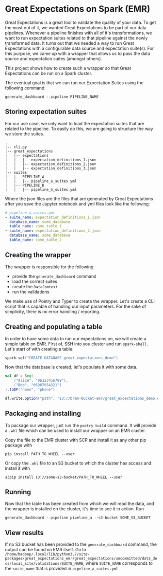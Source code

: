 # Great Expectations on Spark (EMR)
Great Expectations is a great tool to validate the quality of your data. To get the most out of it, we wanted Great Expectations to be part of our data pipelines. 
Whenever a pipeline finishes with all of it's transformations, we want to run expectation suites related to that pipeline against the newly transformed data. 
It turns out that we needed a way to run Great Expectations with a configurable data source and expectation suite(s). 
For this purpose, we came up with a wrapper that allows us to pass the data source and expectation suites (amongst others).

This project shows how to create such a wrapper so that Great Expectations can be run on a Spark cluster.

The eventual goal is that we can run our Expectation Suites using the following command:
```
generate_dashboard --pipeline PIPELINE_NAME
```

## Storing expectation suites
For our use case, we only want to load the expectation suites that are related to the pipeline. To easily do this, we are going to structure the way we store the suites.
```
.
|-- cli.py
|-- great_expectations
|   |-- expectations
|   |   |-- expectation_definitions_1.json
|   |   |-- expectation_definitions_2.json
|   |   |-- expectation_definitions_3.json
|-- suites
|   |-- PIPELINE_A
|   |   |-- pipeline_a_suites.yml
|   |-- PIPELINE_B
|   |   |-- pipeline_b_suites.yml
```
Where the json files are the files that are generated by Great Expectations after you save the Jupyter notebook and yml files look like the following:
```yaml
# pipeline_a_suites.yml
- suite_name: expectation_definitions_1.json
  database_name: some_database
  table_name: some_table_1
- suite_name: expectation_definitions_2.json
  database_name: some_database
  table_name: some_table_2
```

## Creating the wrapper
The wrapper is responsible for the following:

- provide the `generate_dashboard` command
- load the correct suites
- create the `DataContext`
- run the validations

We make use of Poetry and Typer to create the wrapper. Let's create a CLI script that is capable of handling our input parameters.  For the sake of simplicity, there is no error handling / reporting.

## Creating and populating a table
In order to have some data to run our expectations on, we will create a simple table on EMR. First of, SSH into you cluster and run `spark-shell`.
Let's start of with creating a table:
```scala
spark.sql("CREATE DATABASE great_expectations_demo")
```

Now that the database is created, let's populate it with some data.

```scala
val df = Seq(
    ("Alice", "06123456789"),
    ("Bob", "06987654321")
).toDF("name", "phone")

df.write.option("path", "s3://bram-bucket-emr/great_expectations_demo.db").saveAsTable("great_expectations_demo.users")
```


## Packaging and installing
To package our wrapper, just run the `poetry build` command. It will provide a `.whl` file which can be used to install our wrapper on an EMR cluster.

Copy the file to the EMR cluster with SCP and install it as any other pip package with
```
pip install PATH_TO_WHEEL --user
```
Or copy the `.whl` file to an S3 bucket to which the cluster has access and install it with
```
s3pip install s3://some-s3-bucket/PATH_TO_WHEEL --user
```

## Running
Now that the table has been created from which we will read the data, and the wrapper is installed on the cluster, it's time to see it in action.
Run 
```
generate_dashboard --pipeline pipeline_a --s3-bucket SOME_S3_BUCKET
```

## View results
If no S3 bucket has been provided to the `generate_dashboard` command, the output can be found on EMR itself.
Go to `/home/hadoop/.local/lib/python3.7/site-packages/great_expectations_emr/great_expectations/uncommitted/data_docs/local_site/validations/SUITE_NAME`,
where `SUITE_NAME` corresponds to the `suite_name` that is provided in `pipeline_a_suites.yml`